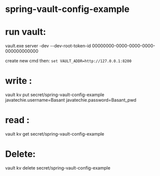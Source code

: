 # spring-vault-config-example


# run vault:
vault.exe server -dev   --dev-root-token-id 00000000-0000-0000-0000-000000000000

create new cmd then:
```set VAULT_ADDR=http://127.0.0.1:8200```


# write : 
vault kv put secret/spring-vault-config-example javatechie.username=Basant javatechie.password=Basant_pwd

# read : 
vault kv get secret/spring-vault-config-example

# Delete: 
vault kv delete secret/spring-vault-config-example
